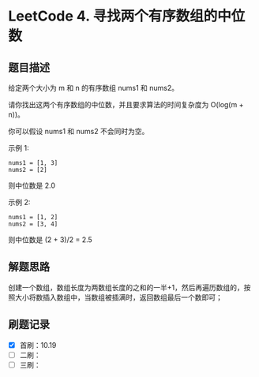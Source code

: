 # LeetCode 4. 寻找两个有序数组的中位数

## 题目描述

给定两个大小为 m 和 n 的有序数组 nums1 和 nums2。

请你找出这两个有序数组的中位数，并且要求算法的时间复杂度为 O(log(m + n))。

你可以假设 nums1 和 nums2 不会同时为空。

示例 1:

```
nums1 = [1, 3]
nums2 = [2]
```

则中位数是 2.0

示例 2:

```
nums1 = [1, 2]
nums2 = [3, 4]
```

则中位数是 (2 + 3)/2 = 2.5

## 解题思路

创建一个数组，数组长度为两数组长度的之和的一半+1，然后再遍历数组的，按照大小将数插入数组中，当数组被插满时，返回数组最后一个数即可；

## 刷题记录

- [x] 首刷：10.19
- [ ] 二刷：
- [ ] 三刷：
